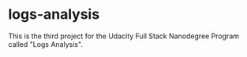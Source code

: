 # logs-analysis
This is the third project for the Udacity Full Stack Nanodegree Program called "Logs Analysis".
